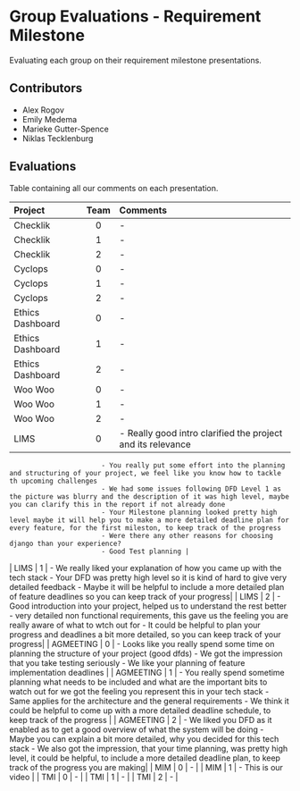 # Group Evaluations - Requirement Milestone

Evaluating each group on their requirement milestone presentations.

## Contributors
- Alex Rogov
- Emily Medema
- Marieke Gutter-Spence
- Niklas Tecklenburg

## Evaluations

Table containing all our comments on each presentation.

|Project|Team|Comments|
|:------------------|:--:|:--------------------------------------------------------------------------------|
| Checklik          | 0  | - |
| Checklik          | 1  | - |
| Checklik          | 2  | - |
| Cyclops           | 0  | - |
| Cyclops           | 1  | - |
| Cyclops           | 2  | - |
| Ethics Dashboard  | 0  | - |
| Ethics Dashboard  | 1  | - |
| Ethics Dashboard  | 2  | - |
| Woo Woo           | 0  | - |
| Woo Woo           | 1  | - |
| Woo Woo           | 2  | - |
| LIMS              | 0  | - Really good intro clarified the project and its relevance
                           - You really put some effort into the planning and structuring of your project, we feel like you know how to tackle th upcoming challenges
                           - We had some issues following DFD Level 1 as the picture was blurry and the description of it was high level, maybe you can clarify this in the report if not already done
                           - Your Milestone planning looked pretty high level maybe it will help you to make a more detailed deadline plan for every feature, for the first mileston, to keep track of the progress 
                           - Were there any other reasons for choosing django than your experience?
                           - Good Test planning |
| LIMS              | 1  | - We really liked your explanation of how you came up with the tech stack
                           - Your DFD was pretty high level so it is kind of hard to give very detailed feedback
                           - Maybe it will be helpful to include a more detailed plan of feature deadlines so you can keep track of your progress|
| LIMS              | 2  | - Good introduction into your project, helped us to understand the rest better
                           - very detailed non functional requirements, this gave us the feeling you are really aware of what to wtch out for
                           - It could be helpful to plan your progress and deadlines a bit more detailed, so you can keep track of your progress|
| AGMEETING         | 0  | - Looks like you really spend some time on planning the structure of your project (good dfds)
                           - We got the impression that you take testing seriously
                           - We like your planning of feature implementation deadlines | 
| AGMEETING         | 1  | - You really spend sometime planning what needs to be included and what are the important bits to watch out for we
                           got the feeling you represent this in your tech stack 
                           - Same applies for the architecture and the general requirements
                           - We think it could be helpful to come up with a more detailed deadline schedule, to keep track of the progress |
| AGMEETING         | 2  | - We liked you DFD as it enabled as to get a good overview of what the system will be doing
                           - Maybe you can explain a bit more detailed, why you decided for this tech stack
                           - We also got the impression, that your time planning, was pretty high level, it could be helpful, to include a more detailed deadline plan, to keep track of the progress you are making|
| MIM               | 0  | - |
| MIM               | 1  | - This is our video |
| TMI               | 0  | - |
| TMI               | 1  | - |
| TMI               | 2  | - |